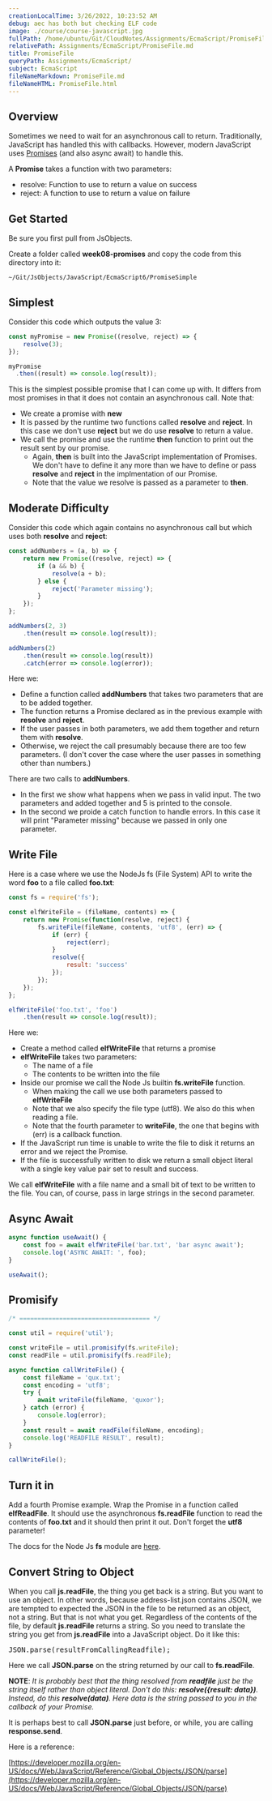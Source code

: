 ```yaml
---
creationLocalTime: 3/26/2022, 10:23:52 AM
debug: aec has both but checking ELF code
image: ./course/course-javascript.jpg
fullPath: /home/ubuntu/Git/CloudNotes/Assignments/EcmaScript/PromiseFile.md
relativePath: Assignments/EcmaScript/PromiseFile.md
title: PromiseFile
queryPath: Assignments/EcmaScript/
subject: EcmaScript
fileNameMarkdown: PromiseFile.md
fileNameHTML: PromiseFile.html
---
```



<!-- toc -->
<!-- tocstop -->

## Overview

Sometimes we need to wait for an asynchronous call to return. Traditionally, JavaScript has handled this with callbacks. However, modern JavaScript uses [Promises][pmdn] (and also async await) to handle this.

A **Promise** takes a function with two parameters:

- resolve: Function to use to return a value on success
- reject: A function to use to return a value on failure


## Get Started

Be sure you first pull from JsObjects.

Create a folder called **week08-promises** and copy the code from this directory into it:

    ~/Git/JsObjects/JavaScript/EcmaScript6/PromiseSimple

## Simplest

Consider this code which outputs the value 3:

```javascript
const myPromise = new Promise((resolve, reject) => {
    resolve(3);
});

myPromise
  .then((result) => console.log(result));
```

This is the simplest possible promise that I can come up with. It differs from most promises in that it does not contain an asynchronous call. Note that:

- We create a promise with **new**
- It is passed by the runtime two functions called **resolve** and **reject**. In this case we don't use **reject** but we do use **resolve** to return a value.
- We call the promise and use the runtime **then** function to print out the result sent by our promise.
  - Again, **then** is built into the JavaScript implementation of Promises. We don't have to define it any more than we have to define or pass **resolve** and **reject** in the implmentation of our Promise.
  - Note that the value we resolve is passed as a parameter to **then**.


## Moderate Difficulty

Consider this code which again contains no asynchronous call but which uses both **resolve** and **reject**:

```JavaScript
const addNumbers = (a, b) => {
    return new Promise((resolve, reject) => {
        if (a && b) {
            resolve(a + b);
        } else {
            reject('Parameter missing');
        }
    });
};

addNumbers(2, 3)
    .then(result => console.log(result));

addNumbers(2)
    .then(result => console.log(result))
    .catch(error => console.log(error));
```

Here we:

- Define a function called **addNumbers** that takes two parameters that are to be added together.
- The function returns a Promise declared as in the previous example with **resolve** and **reject**.
- If the user passes in both parameters, we add them together and return them with **resolve**.
- Otherwise, we reject the call presumably because there are too few parameters. (I don't cover the case where the user passes in something other than numbers.)

There are two calls to **addNumbers**.

- In the first we show what happens when we pass in valid input. The two parameters and added together and 5 is printed to the console.
- In the second we proide a catch function to handle errors. In this case it will print "Parameter missing" because we passed in only one parameter.

## Write File

Here is a case where we use the NodeJs fs (File System) API to write the word **foo** to a file called **foo.txt**:

```javascript
const fs = require('fs');

const elfWriteFile = (fileName, contents) => {
    return new Promise(function(resolve, reject) {
        fs.writeFile(fileName, contents, 'utf8', (err) => {
            if (err) {
                reject(err);
            }
            resolve({
                result: 'success'
            });
        });
    });
};

elfWriteFile('foo.txt', 'foo')
    .then(result => console.log(result));
```

Here we:

- Create a method called **elfWriteFile** that returns a promise
- **elfWriteFile** takes two parameters:
  - The name of a file
  - The contents to be written into the file
- Inside our promise we call the Node Js builtin **fs.writeFile** function.
  - When making the call we use both parameters passed to **elfWriteFile**
  - Note that we also specify the file type (utf8). We also do this when reading a file.
  - Note that the fourth parameter to **writeFile**, the one that begins with (err) is a callback function.
- If the JavaScript run time is unable to write the file to disk it returns an error and we reject the Promise.
- If the file is successfully written to disk we return a small object literal with a single key value pair set to result and success.

We call **elfWriteFile** with a file name and a small bit of text to be written to the file. You can, of course, pass in large strings in the second parameter.

## Async Await

```javascript
async function useAwait() {
    const foo = await elfWriteFile('bar.txt', 'bar async await');
    console.log('ASYNC AWAIT: ', foo);
}

useAwait();
```

## Promisify

```javascript
/* ==================================== */

const util = require('util');

const writeFile = util.promisify(fs.writeFile);
const readFile = util.promisify(fs.readFile);

async function callWriteFile() {
    const fileName = 'qux.txt';
    const encoding = 'utf8';
    try {
        await writeFile(fileName, 'quxor');
    } catch (error) {
        console.log(error);
    }
    const result = await readFile(fileName, encoding);
    console.log('READFILE RESULT', result);
}

callWriteFile();
```

## Turn it in

Add a fourth Promise example. Wrap the Promise in a function called **elfReadFile**. It should use the asynchronous **fs.readFile** function to read the contents of **foo.txt** and it should then print it out. Don't forget the **utf8** parameter!

The docs for the Node Js **fs** module are [here](https://nodejs.org/api/fs.html).

## Convert String to Object

When you call **js.readFile**, the thing you get back is a string. But you want to use an object. In other words, because address-list.json contains JSON, we are tempted to expected the JSON in the file to be returned as an object, not a string. But that is not what you get. Regardless of the contents of the file, by default **js.readFile** returns a string. So you need to translate the string you get from **js.readFile** into a JavaScript object. Do it like this:

<pre>JSON.parse(resultFromCallingReadfile);</pre>

Here we call **JSON.parse** on the string returned by our call to **fs.readFile**.

**NOTE**: _It is probably best that the thing resolved from **readfile** just be the string itself rather than object literal. Don't do this: **resolve({result: data})**. Instead, do this **resolve(data)**. Here data is the string passed to you in the callback of your Promise._

It is perhaps best to call **JSON.parse** just before, or while, you are calling **response.send**.

Here is a reference:

[https://developer.mozilla.org/en-US/docs/Web/JavaScript/Reference/Global_Objects/JSON/parse](https://developer.mozilla.org/en-US/docs/Web/JavaScript/Reference/Global_Objects/JSON/parse)

[pmdn]: https://developer.mozilla.org/en-US/docs/Web/JavaScript/Reference/Global_Objects/Promise
